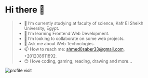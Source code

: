 <!-- <img width=100% src="https://www.codewars.com/users/ahmed0saber/badges/large" /> -->

<!-- <img width=100% src="https://capsule-render.vercel.app/api?type=waving&color=00bfbf&height=180&section=header&text=Ahmed Saber&fontSize=30&fontColor=fff&animation=twinkling&fontAlignY=35"/>


[![Typing SVG](https://readme-typing-svg.herokuapp.com/?color=00bfbf&size=35&center=true&vCenter=true&width=1000&lines=Hello,+My+name+is+Ahmed+Saber;A+Full+Stack+Web+Developer;With+2+years+of+experience.)](https://git.io/typing-svg) -->


<!-- <p>
 
![Ahmed Saber](https://img.shields.io/static/v1?label=Ahmed%20Saber&message=Native%20PHP%20Full%20Stack%20Web%20Developer&color=blueviolet)
 
</p> -->

<!-- | First Name | Last Name | Birth Date    |
| :--------- |:----------| :-------------|
| Ahmed      | Saber     | July 5th 2001 |

<hr> -->

# Hi there 👋

> - 🔭 I’m currently studying at faculty of science, Kafr El Sheikh University, Egypt.
> - 🌱 I’m learning Frontend Web Development.
> - 🤝 I’m looking to collaborate on some web projects.
> - 💬 Ask me about Web Technologies.
> - 📫 How to reach me: ahmed0saber33@gmail.com, +201208611892.
> - 😌 I love coding, gaming, reading, drawing and more...

<!-- <hr> -->

<!-- ## My Skills 👑

<ul>
 <li>Full Stack Web Developer</li>
 <ul>
  <li>Frontend</li>
  <ul>
   <li>HTML</li>
   <li>CSS</li>
   <ul>
    <li>SASS</li>
    <li>Materialize.css</li>
    <li>Bootstrap</li>
    <li>Animate.css</li>
   </ul>
   <li>JavaScript</li>
   <ul>
    <li>JSON</li>
    <li>aos.js</li>
    <li>Pug.js</li>
    <li>Electron.js</li>
    <li>jQuery</li>
    <li>React</li>
    <ul>
     <li>Redux</li>
     <li>react-bootstrap</li>
     <li>Next.js</li>
     <li>React native</li>
    </ul>
    <li>TypeScript</li>
    <li>D3.js</li>
    <li>Chart.js</li>
    <li>Neutralino.js</li>
    <li>Firebase</li>
    <li>Tensorflow.js</li>
    <li>Swiper.js</li>
    <li>Swup.js</li>
    <li>Plotly.js</li>
   </ul>
   <li>Git && GitHub</li>
  </ul>
  <li>Backend</li>
  <ul>
   <li>PHP</li>
   <li>SQL</li>
   <li>MYSQL</li>
  </ul>
 </ul>
</ul> -->

<!-- <hr> -->

<!-- ## Github trophies 🏆

<p>
 
![trophy](https://github-profile-trophy.vercel.app/?username=ahmed0saber&margin-w=15theme=dark)
    
</p>

<hr> -->

<!-- ## Github Stats 🔥 -->

<div align="left">

![profile visit](https://komarev.com/ghpvc/?username=ahmed0saber) 

<!-- <br> -->

<!-- [![Most Active GitHub User Rank](https://enn0fel446nvsvy.m.pipedream.net)](https://commits.top/egypt.html) -->

<!-- <br> -->

<!-- [![Repos Badge](https://badges.pufler.dev/repos/ahmed0saber)](https://badges.pufler.dev)

<br> -->
 
<!-- [![Years On GitHub](https://badges.pufler.dev/years/ahmed0saber)](https://badges.pufler.dev) -->
 
<!-- <hr> -->
 
<!-- <p align="left">
<img src="https://github-readme-stats.vercel.app/api?username=ahmed0saber&show_icons=true&theme=buefy&count_private=true" alt="my github stats" width="420"/>
   <img src="https://github-readme-streak-stats.herokuapp.com/?user=ahmed0saber" width="420" height="165">
</p> -->
   
</div>

<!--
<hr>
-->

<!-- <p align="left">
<img src ="https://activity-graph.herokuapp.com/graph?username=ahmed0saber&bg_color=ffffff&color=0400ff&line=0400ff&point=03d3d&area=true&hide_border=true" width="420" height="165" >
</p> -->

<!-- <hr> -->


<!-- ## Contact Me 😊

<p><a target="_blank" style="padding:8px 24px; background-color:#00b; color:#f7f7f7;" href="https://www.facebook.com/profile.php?id=100004875915808">Facebook</a></p> -->


<!-- <img width=100% src="https://capsule-render.vercel.app/api?type=waving&color=00bfbf&height=120&section=footer"/> -->

